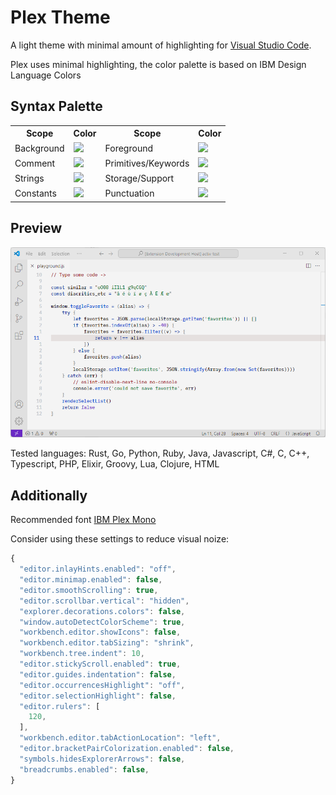 # Plex Theme

A light theme with minimal amount of highlighting for [Visual Studio Code](http://code.visualstudio.com).

Plex uses minimal highlighting, the color palette is based on IBM Design Language Colors

## Syntax Palette

<table style="width:100%">
  <tr>
    <th>Scope</th>
    <th>Color</th>
    <th>Scope</th>
    <th>Color</th>
  </tr>
  <tr>
    <td>Background</td>
    <td><img src="https://via.placeholder.com/35/f4f4f4/?text=+"></td>
    <td>Foreground</td>
    <td><img src="https://via.placeholder.com/35/171414/?text=+"></td>
  </tr>
  <tr>
    <td>Comment</td>
    <td><img src="https://via.placeholder.com/35/A2191F/?text=+"></td>
    <td>Primitives/Keywords</td>
    <td><img src="https://via.placeholder.com/35/002d9c/?text=+"></td>
  </tr>
  <tr>
    <td>Strings</td>
    <td><img src="https://via.placeholder.com/35/198038/?text=+"></td>
    <td>Storage/Support</td>
    <td><img src="https://via.placeholder.com/35/0043ce/?text=+"></td>
  </tr>
  <tr>
    <td>Constants</td>
    <td><img src="https://via.placeholder.com/35/6929c4/?text=+"></td>
    <td>Punctuation</td>
    <td><img src="https://via.placeholder.com/35/8d8d8d/?text=+"></td>
  </tr>
</table>

## Preview
<p align="center">
<img  src="https://raw.githubusercontent.com/d1ego77/vscode-theme-plex/refs/heads/master/screenshot.png"  
title="Plex theme" />
</p>
Tested languages: Rust, Go, Python, Ruby, Java, Javascript, C#, C, C++, Typescript, PHP, Elixir, Groovy, Lua, Clojure, HTML

## Additionally

Recommended font [IBM Plex Mono](https://www.ibm.com/plex/specs/)

Consider using these settings to reduce visual noize:

```js
{
  "editor.inlayHints.enabled": "off",
  "editor.minimap.enabled": false,
  "editor.smoothScrolling": true,
  "editor.scrollbar.vertical": "hidden",
  "explorer.decorations.colors": false,
  "window.autoDetectColorScheme": true,
  "workbench.editor.showIcons": false,
  "workbench.editor.tabSizing": "shrink",
  "workbench.tree.indent": 10,
  "editor.stickyScroll.enabled": true,
  "editor.guides.indentation": false,
  "editor.occurrencesHighlight": "off",
  "editor.selectionHighlight": false,
  "editor.rulers": [
    120,
  ],
  "workbench.editor.tabActionLocation": "left",
  "editor.bracketPairColorization.enabled": false,
  "symbols.hidesExplorerArrows": false,
  "breadcrumbs.enabled": false,
}
